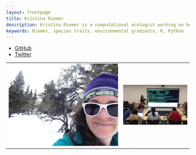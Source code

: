 ```yaml
---
layout: frontpage
title: Kristina Riemer
description: Kristina Riemer is a computational ecologist working on her PhD at the University of Florida with Dr. Ethan White
keywords: Riemer, species traits, environmental gradients, R, Python
---
```


<div class="navbar">
  <div class="navbar-inner">
      <ul class="nav">
          <li><a href="https://github.com/KristinaRiemer">GitHub</a></li>
          <li><a href="https://twitter.com/KristinaRiemer">Twitter</a></li>
      </ul>
  </div>
</div>

<table class="wide">
<tr>
  <td class="left">
    <a href="assets/photos/snow_selfie.jpg">
        <img src="assets/photos/snow_selfie.jpg"/>
    </a>
  </td>
  <td class="right">
    <a href="assets/photos/teaching_swc.jpg">
        <img src="assets/photos/teaching_swc.jpg"/>
    </a>
  </td>
</tr>
</table>
